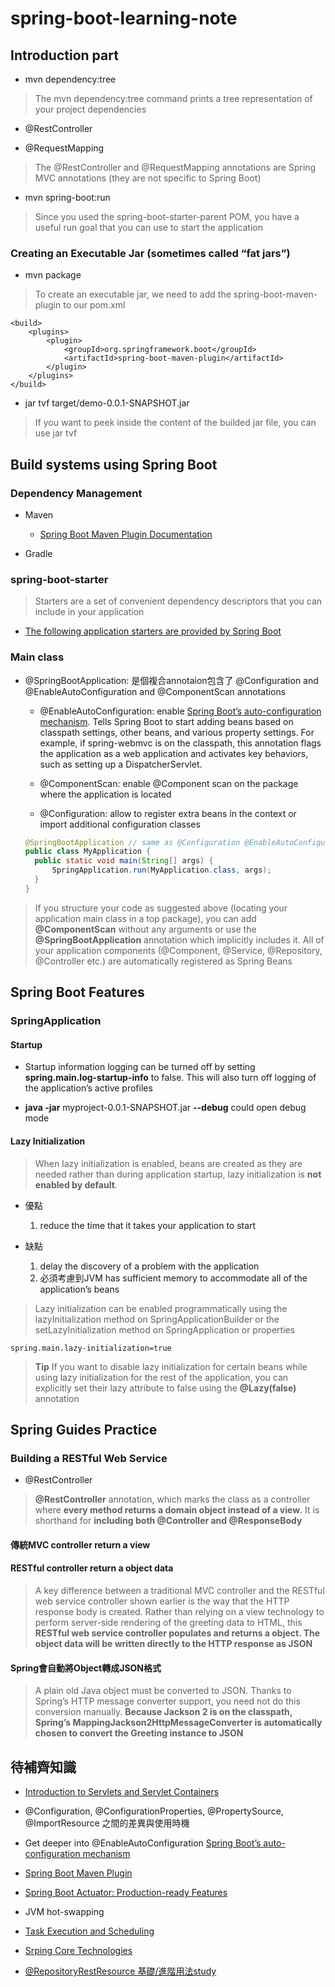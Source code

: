 # spring-boot-learning-note

## Introduction part

* mvn dependency:tree

> The mvn dependency:tree command prints a tree representation of your project dependencies

* @RestController

* @RequestMapping

> The @RestController and @RequestMapping annotations are Spring MVC annotations (they are not specific to Spring Boot)

* mvn spring-boot:run

> Since you used the spring-boot-starter-parent POM, you have a useful run goal that you can use to start the application

### Creating an Executable Jar (sometimes called “fat jars”)

* mvn package

> To create an executable jar, we need to add the spring-boot-maven-plugin to our pom.xml

```pom
<build>
    <plugins>
        <plugin>
            <groupId>org.springframework.boot</groupId>
            <artifactId>spring-boot-maven-plugin</artifactId>
        </plugin>
    </plugins>
</build>
```

* jar tvf target/demo-0.0.1-SNAPSHOT.jar

> If you want to peek inside the content of the builded jar file, you can use jar tvf

## Build systems using Spring Boot

### Dependency Management

* Maven
  * [Spring Boot Maven Plugin Documentation](https://docs.spring.io/spring-boot/docs/2.5.0/maven-plugin/reference/htmlsingle/#?.?)

* Gradle

### spring-boot-starter

> Starters are a set of convenient dependency descriptors that you can include in your application

* [The following application starters are provided by Spring Boot](https://docs.spring.io/spring-boot/docs/current/reference/html/using.html#using.build-systems.starters)

### Main class

* @SpringBootApplication: 是個複合annotaion包含了 @Configuration and @EnableAutoConfiguration and @ComponentScan annotations

  * @EnableAutoConfiguration: enable [Spring Boot’s auto-configuration mechanism](https://docs.spring.io/spring-boot/docs/current/reference/html/using.html#using.auto-configuration). Tells Spring Boot to start adding beans based on classpath settings, other beans, and various property settings. For example, if spring-webmvc is on the classpath, this annotation flags the application as a web application and activates key behaviors, such as setting up a DispatcherServlet.

  * @ComponentScan: enable @Component scan on the package where the application is located
  * @Configuration: allow to register extra beans in the context or import additional configuration classes

  ```JAVA
  @SpringBootApplication // same as @Configuration @EnableAutoConfiguration @ComponentScan
  public class MyApplication {
    public static void main(String[] args) {
        SpringApplication.run(MyApplication.class, args);
    }
  }
  ```

> If you structure your code as suggested above (locating your application main class in a top package), you can add **@ComponentScan** without any arguments or use the **@SpringBootApplication** annotation which implicitly includes it. All of your application components (@Component, @Service, @Repository, @Controller etc.) are automatically registered as Spring Beans

## Spring Boot Features

### SpringApplication

#### Startup

* Startup information logging can be turned off by setting **spring.main.log-startup-info** to false. This will also turn off logging of the application’s active profiles

* **java -jar** myproject-0.0.1-SNAPSHOT.jar **--debug** could open debug mode

#### Lazy Initialization

> When lazy initialization is enabled, beans are created as they are needed rather than during application startup, lazy initialization is **not enabled by default**.

* 優點
  1. reduce the time that it takes your application to start

* 缺點
  1. delay the discovery of a problem with the application
  2. 必須考慮到JVM has sufficient memory to accommodate all of the application’s beans

> Lazy initialization can be enabled programmatically using the lazyInitialization method on SpringApplicationBuilder or the setLazyInitialization method on SpringApplication or properties

```PROPERTIES
spring.main.lazy-initialization=true
```

> **Tip** If you want to disable lazy initialization for certain beans while using lazy initialization for the rest of the application, you can explicitly set their lazy attribute to false using the **@Lazy(false)** annotation

## Spring Guides Practice

### Building a RESTful Web Service

* @RestController

> **@RestController** annotation, which marks the class as a controller where **every method returns a domain object instead of a view**. It is shorthand for **including both @Controller and @ResponseBody**

#### 傳統MVC controller return a view

#### RESTful controller return a object data

> A key difference between a traditional MVC controller and the RESTful web service controller shown earlier is the way that the HTTP response body is created. Rather than relying on a view technology to perform server-side rendering of the greeting data to HTML, this **RESTful web service controller populates and returns a object. The object data will be written directly to the HTTP response as JSON**

#### Spring會自動將Object轉成JSON格式

> A plain old Java object must be converted to JSON. Thanks to Spring’s HTTP message converter support, you need not do this conversion manually. **Because Jackson 2 is on the classpath, Spring’s MappingJackson2HttpMessageConverter is automatically chosen to convert the Greeting instance to JSON**

## 待補齊知識

* [Introduction to Servlets and Servlet Containers](https://www.baeldung.com/java-servlets-containers-intro)

* @Configuration, @ConfigurationProperties, @PropertySource, @ImportResource 之間的差異與使用時機

* Get deeper into @EnableAutoConfiguration [Spring Boot’s auto-configuration mechanism](https://docs.spring.io/spring-boot/docs/current/reference/html/using.html#using.auto-configuration)

* [Spring Boot Maven Plugin](https://docs.spring.io/spring-boot/docs/2.5.0/maven-plugin/reference/htmlsingle/#?.?)

* [Spring Boot Actuator: Production-ready Features](https://docs.spring.io/spring-boot/docs/current/reference/html/actuator.html#actuator.enabling)

* JVM hot-swapping

* [Task Execution and Scheduling](https://docs.spring.io/spring-framework/docs/current/reference/html/integration.html#scheduling)

* [Srping Core Technologies](https://docs.spring.io/spring-framework/docs/current/reference/html/core.html#spring-core)

* [@RepositoryRestResource 基礎/進階用法study](https://spring.io/guides/gs/accessing-data-rest/)
